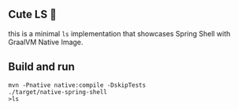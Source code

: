 ## Cute LS 🦄

this is a minimal `ls` implementation that showcases Spring Shell with GraalVM Native Image.

## Build and run

```shell
mvn -Pnative native:compile -DskipTests
./target/native-spring-shell
>ls
```